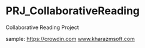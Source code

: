 # PRJ_CollaborativeReading
Collaborative Reading Project

sample:
https://crowdin.com
www.kharazmsoft.com
